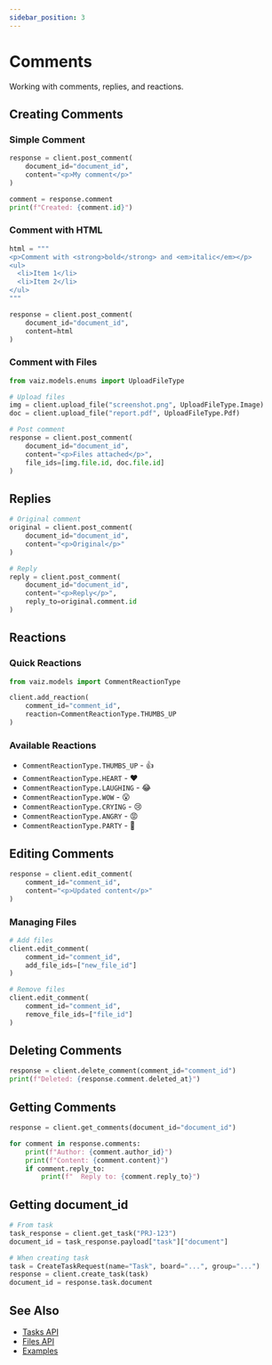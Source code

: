 ```yaml
---
sidebar_position: 3
---
```


# Comments

Working with comments, replies, and reactions.

## Creating Comments

### Simple Comment

```python
response = client.post_comment(
    document_id="document_id",
    content="<p>My comment</p>"
)

comment = response.comment
print(f"Created: {comment.id}")
```

### Comment with HTML

```python
html = """
<p>Comment with <strong>bold</strong> and <em>italic</em></p>
<ul>
  <li>Item 1</li>
  <li>Item 2</li>
</ul>
"""

response = client.post_comment(
    document_id="document_id",
    content=html
)
```

### Comment with Files

```python
from vaiz.models.enums import UploadFileType

# Upload files
img = client.upload_file("screenshot.png", UploadFileType.Image)
doc = client.upload_file("report.pdf", UploadFileType.Pdf)

# Post comment
response = client.post_comment(
    document_id="document_id",
    content="<p>Files attached</p>",
    file_ids=[img.file.id, doc.file.id]
)
```

## Replies

```python
# Original comment
original = client.post_comment(
    document_id="document_id",
    content="<p>Original</p>"
)

# Reply
reply = client.post_comment(
    document_id="document_id",
    content="<p>Reply</p>",
    reply_to=original.comment.id
)
```

## Reactions

### Quick Reactions

```python
from vaiz.models import CommentReactionType

client.add_reaction(
    comment_id="comment_id",
    reaction=CommentReactionType.THUMBS_UP
)
```

### Available Reactions

- `CommentReactionType.THUMBS_UP` - 👍
- `CommentReactionType.HEART` - ❤️
- `CommentReactionType.LAUGHING` - 😂
- `CommentReactionType.WOW` - 😮
- `CommentReactionType.CRYING` - 😢
- `CommentReactionType.ANGRY` - 😡
- `CommentReactionType.PARTY` - 🎉

## Editing Comments

```python
response = client.edit_comment(
    comment_id="comment_id",
    content="<p>Updated content</p>"
)
```

### Managing Files

```python
# Add files
client.edit_comment(
    comment_id="comment_id",
    add_file_ids=["new_file_id"]
)

# Remove files
client.edit_comment(
    comment_id="comment_id",
    remove_file_ids=["file_id"]
)
```

## Deleting Comments

```python
response = client.delete_comment(comment_id="comment_id")
print(f"Deleted: {response.comment.deleted_at}")
```

## Getting Comments

```python
response = client.get_comments(document_id="document_id")

for comment in response.comments:
    print(f"Author: {comment.author_id}")
    print(f"Content: {comment.content}")
    if comment.reply_to:
        print(f"  Reply to: {comment.reply_to}")
```

## Getting document_id

```python
# From task
task_response = client.get_task("PRJ-123")
document_id = task_response.payload["task"]["document"]

# When creating task
task = CreateTaskRequest(name="Task", board="...", group="...")
response = client.create_task(task)
document_id = response.task.document
```

## See Also

- [Tasks API](./tasks)
- [Files API](./files)
- [Examples](../examples)

